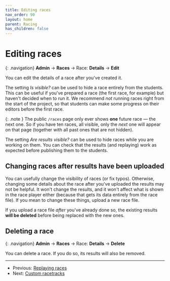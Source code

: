 ```yaml
---
title: Editing races
nav_order: 90
layout: home
parent: Racing
has_children: false
---
```


# Editing races

{: .navigation}
**Admin** → **Races** → Race: **Details** → **Edit**

You can edit the details of a race after you've created it.

The setting _Is visible?_ can be used to hide a race entirely from the students.
This can be useful if you've prepared a race (the first race, for example) but
haven't decided when to run it. We recommend _not_ running races right from the
start of the project, so that students can make some progress on their editors
before the first race.

{: .note }
The public `/races` page only ever shows **one** future race — the next one.
So if you have ten races, all visible, only the _next_ one will appear on that
page (together with all past ones that are not hidden).

The setting _Are results visible?_ can be used to hide races while you are
working on them. You can check that the results (and replaying) work as
expected before publishing them to the students.

## Changing races after results have been uploaded

You can usefully change the visibility of races (or fix typos). Otherwise,
changing some details about the race after you've uploaded the results may not
be helpful. It won't change the results, and it won't affect what is shown in
the race player either (because that gets its data entirely from the race file).
If you mean to change these things, upload a new race file.

If you upload a race file _after_ you've already done so, the existing results 
**will be deleted** before being replaced with the new ones.

## Deleting a race

{: .navigation}
**Admin** → **Races** → Race: **Details** → **Delete**

You can delete a race. If you do so, its results will also be removed.

---

* Previous: [Replaying races](replaying)
* Next: [Custom racetracks](racetracks)
